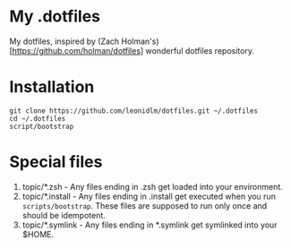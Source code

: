 # My .dotfiles
My dotfiles, inspired by (Zach Holman's)[https://github.com/holman/dotfiles]
wonderful dotfiles repository.

# Installation

```
git clone https://github.com/leonidlm/dotfiles.git ~/.dotfiles
cd ~/.dotfiles
script/bootstrap
```

# Special files

1. topic/\*.zsh - Any files ending in .zsh get loaded into your environment.
2. topic/\*.install - Any files ending in .install get executed when you run
`scripts/bootstrap`. These files are supposed to run only once and should be
idempotent.
3. topic/\*.symlink - Any files ending in \*.symlink get symlinked into your
$HOME.

